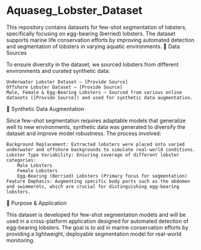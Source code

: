 # Aquaseg_Lobster_Dataset
This repository contains datasets for few-shot segmentation of lobsters, specifically focusing on egg-bearing (berried) lobsters. The dataset supports marine life conservation efforts by improving automated detection and segmentation of lobsters in varying aquatic environments.
📌 Data Sources

To ensure diversity in the dataset, we sourced lobsters from different environments and curated synthetic data:

    Underwater Lobster Dataset – [Provide Source]
    Offshore Lobster Dataset – [Provide Source]
    Male, Female & Egg-Bearing Lobsters – Sourced from various online datasets ([Provide Source]) and used for synthetic data augmentation.

🎨 Synthetic Data Augmentation

Since few-shot segmentation requires adaptable models that generalize well to new environments, synthetic data was generated to diversify the dataset and improve model robustness. The process involved:

    Background Replacement: Extracted lobsters were placed onto varied underwater and offshore backgrounds to simulate real-world conditions.
    Lobster Type Variability: Ensuring coverage of different lobster categories:
        Male Lobsters
        Female Lobsters
        Egg-Bearing (Berried) Lobsters (Primary focus for segmentation)
    Feature Emphasis: Augmenting specific body parts such as the abdomen and swimmerets, which are crucial for distinguishing egg-bearing lobsters.

🦞 Purpose & Application

This dataset is developed for few-shot segmentation models and will be used in a cross-platform  application designed for automated detection of egg-bearing lobsters. The goal is to aid in marine conservation efforts by providing a lightweight, deployable segmentation model for real-world monitoring.
